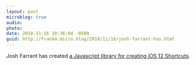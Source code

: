 ```yaml
---
layout: post
microblog: true
audio: 
photo: 
date: 2018-11-16 10:36:04 -0500
guid: http://frankm.micro.blog/2018/11/16/josh-farrant-has.html
---
```

Josh Farrant has created [a Javascript library for creating iOS 12 Shortcuts](https://medium.com/@JoshFarrant/creating-ios-12-shortcuts-with-javascript-and-shortcuts-js-942420ca9904). 
